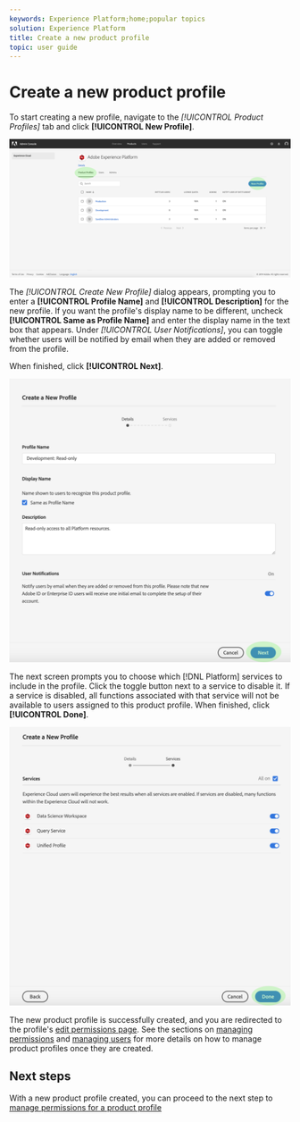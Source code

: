 ```yaml
---
keywords: Experience Platform;home;popular topics
solution: Experience Platform
title: Create a new product profile
topic: user guide
---
```


# Create a new product profile

To start creating a new profile, navigate to the *[!UICONTROL Product Profiles]* tab and click **[!UICONTROL New Profile]**.

![new-profile-button](../images/new-profile-button.png)

The _[!UICONTROL Create New Profile]_ dialog appears, prompting you to enter a **[!UICONTROL Profile Name]** and **[!UICONTROL Description]** for the new profile. If you want the profile's display name to be different, uncheck **[!UICONTROL Same as Profile Name]** and enter the display name in the text box that appears. Under *[!UICONTROL User Notifications]*, you can toggle whether users will be notified by email when they are added or removed from the profile.

When finished, click **[!UICONTROL Next]**.

![new-profile-details](../images/new-profile-details.png)

The next screen prompts you to choose which [!DNL Platform] services to include in the profile. Click the toggle button next to a service to disable it. If a service is disabled, all functions associated with that service will not be available to users assigned to this product profile. When finished, click **[!UICONTROL Done]**.

![new-profile-services](../images/new-profile-services.png)

The new product profile is successfully created, and you are redirected to the profile's [edit permissions page](#edit-permissions). See the sections on [managing permissions](#manage-permissions-for-a-product-profile) and [managing users](#manage-users-for-a-product-profile) for more details on how to manage product profiles once they are created.

## Next steps

With a new product profile created, you can proceed to the next step to [manage permissions for a product profile](permissions.md)